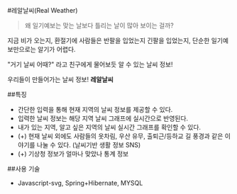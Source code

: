 #레알날씨(Real Weather)
> 왜 일기예보는 맞는 날보다 틀리는 날이 많아 보이는 걸까?

지금 비가 오는지, 환절기에 사람들은 반팔을 입었는지 긴팔을 입었는지, 단순한 일기예보만으로는 알기가 어렵다.


"거기 날씨 어때?" 라고 친구에게 물어보듯 알 수 있는 날씨 정보!

우리들이 만들어가는 날씨 정보! **레알날씨**

##특징
* 간단한 입력을 통해 현재 지역의 날씨 정보를 제공할 수 있다.
* 입력한 날씨 정보는 해당 지역 날씨 그래프에 실시간으로 반영된다.
* 내가 있는 지역, 알고 싶은 지역의 날씨 실시간 그래프를 확인할 수 있다.
* (+) 현재 날씨 외에도 사람들의 옷차림, 우산 유무, 출퇴근/등하교 길 풍경과 같은 이야기를 나눌 수 있다. (날씨기반 생활 정보 SNS)
* (+) 기상청 정보가 얼마나 맞았나 통계 정보

##사용 기술
* Javascript-svg, Spring+Hibernate, MYSQL

